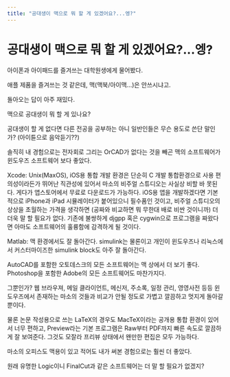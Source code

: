 ```yaml
---
title: "공대생이 맥으로 뭐 할 게 있겠어요?...엥?"
---
```

# 공대생이 맥으로 뭐 할 게 있겠어요?...엥?

아이폰과 아이패드를 즐겨쓰는 대학원생에게 물어봤다. 

애플 제품을 즐겨쓰는 것 같은데, 맥(맥북/아이맥...)은 안쓰시냐고.

돌아오는 답이 아주 재밌다. 

맥으로 공대생이 뭐 할 게 있나요?

공대생이 할 게 없다면 다른 전공을 공부하는 아니 일반인들은 무슨 용도로 쓴단 말인가?
(아이튠으로 음악듣기??)

솔직히 내 경험으로는 전자회로 그리는 OrCAD가 없다는 것을 빼곤 맥의 소프트웨어가 윈도우즈 소프트웨어 보다 좋았다.

 Xcode: Unix(MaxOS), iOS용 통합 개발 환경은 단순히 C 개발 통합환경으로 사용 편의성이라든가 뛰어난 직관성에 있어서 마소의 비주얼 스튜디오는 사실상 비할 바 못된다. 게다가 앱스토어에서 무료로 다운로드가 가능하다. iOS용 앱을 개발하겠다면 기본적으로 iPhone과 iPad 시뮬레이터가 붙어있으니 필수품인 것이고, 비주얼 스튜디오의 상상을 초월하는 가격을 생각하면 (공짜와 비교하면 뭐 무한대 배로 비싼 것이니까) 더더욱 말 할 필요가 없다. 기존에 불쌍하게 djgpp 혹은 cygwin으로 프로그램을 짜왔다면 아마도 소프트웨어의 훌륭함에 감격하게 될 것이다.

Matlab: 맥 환경에서도 잘 돌아간다. simulink는 물론이고 개인이 윈도우즈나 리눅스에서 커스터마이즈한 simulink block도 아주 잘 돌아간다. 

AutoCAD를 포함한 오토데스크의 모든 소프트웨어는 맥 상에서 더 보기 좋다.
Photoshop을 포함한 Adobe의 모든 소프트웨어도 마찬가지다.

그뿐인가? 웹 브라우져, 메일 클라이언트, 메신저, 주소록, 일정 관리, 영영사전 등등 윈도우즈에서 존재하는 마소의 것들과 비교가 안될 정도로 가볍고 깔끔하고 멋지게 돌아갈 뿐이다. 

물론 논문 작성용으로 쓰는 LaTeX의 경우도 MacTeX이라는 공개용 통합 환경이 있어서 너무 편하고, Preview라는 기본 프로그램은 Raw부터 PDF까지 빠른 속도로 깔끔하게 잘 보여준다. 그것도 모잘라 프리뷰 상태에서 왠만한 편집은 모두 가능하다.

마소의 오피스도 맥용이 있고 적어도 내가 써본 경험으로는 훨씬 더 좋았다.

원래 유명한 Logic이니 FinalCut과 같은 소프트웨어는 더 말 할 필요가 없겠지?



